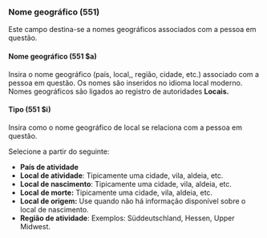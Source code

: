 ### **Nome geográfico (551)**

Este campo destina-se a nomes geográficos associados com a pessoa em questão.

 

#### **Nome geográfico (551 $a)**

Insira o nome geográfico (país, local,, região, cidade, etc.) associado com a pessoa em questão. Os nomes são inseridos no idioma local moderno. Nomes geográficos são ligados ao registro de autoridades **Locais.**

  

#### **Tipo (551 $i)**

Insira como o nome geográfico de local se relaciona com a pessoa em questão.

Selecione a partir do seguinte:

- **País de atividade** 
- **Local de atividade**: Tipicamente uma cidade, vila, aldeia, etc.
- **Local de nascimento**: Tipicamente uma cidade, vila, aldeia, etc. 
- **Local**  **de morte:** Tipicamente uma cidade, vila, aldeia, etc.
- **Local de origem:** Use quando não há informação disponível sobre o local de nascimento.
- **Região de atividade**: Exemplos: Süddeutschland, Hessen, Upper Midwest.